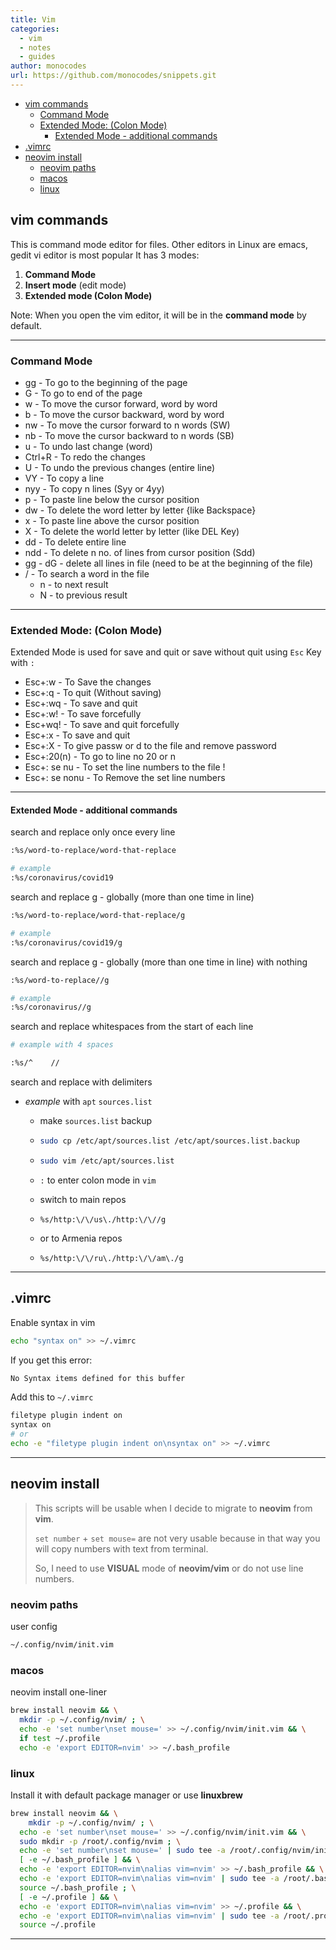 ```yaml
---
title: Vim
categories:
  - vim
  - notes
  - guides
author: monocodes
url: https://github.com/monocodes/snippets.git
---
```


- [vim commands](#vim-commands)
  - [Command Mode](#command-mode)
  - [Extended Mode: (Colon Mode)](#extended-mode-colon-mode)
    - [Extended Mode - additional commands](#extended-mode---additional-commands)
- [.vimrc](#vimrc)
- [neovim install](#neovim-install)
  - [neovim paths](#neovim-paths)
  - [macos](#macos)
  - [linux](#linux)

## vim commands

This is command mode editor for files. Other editors in Linux are emacs, gedit vi editor is most popular
It has 3 modes:

1. **Command Mode**
2. **Insert mode** (edit mode)
3. **Extended mode (Colon Mode)**

Note: When you open the vim editor, it will be in the **command mode** by default.

---

### Command Mode

- gg - To go to the beginning of the page
- G - To go to end of the page
- w - To move the cursor forward, word by word
- b - To move the cursor backward, word by word
- nw - To move the cursor forward to n words (SW)
- nb - To move the cursor backward to n words (SB)
- u - To undo last change (word)
- Ctrl+R - To redo the changes
- U - To undo the previous changes (entire line)
- VY - To copy a line
- nyy - To copy n lines (Syy or 4yy)
- p - To paste line below the cursor position
- dw - To delete the word letter by letter {like Backspace}
- x - To paste line above the cursor position
- X - To delete the world letter by letter (like DEL Key)
- dd - To delete entire line
- ndd - To delete n no. of lines from cursor position (Sdd)
- gg - dG - delete all lines in file (need to be at the beginning of the file)
- / - To search a word in the file
  - n - to next result
  - N - to previous result

---

### Extended Mode: (Colon Mode)

Extended Mode is used for save and quit or save without quit using `Esc` Key with `:`

- Esc+:w - To Save the changes
- Esc+:q - To quit (Without saving)
- Esc+:wq - To save and quit
- Esc+:w! - To save forcefully
- Esc+wq! - To save and quit forcefully
- Esc+:x - To save and quit
- Esc+:X - To give passw or d to the file and remove password
- Esc+:20(n) - To go to line no 20 or n
- Esc+: se nu - To set the line numbers to the file !
- Esc+: se nonu - To Remove the set line numbers

---

#### Extended Mode - additional commands

search and replace only once every line

```sh
:%s/word-to-replace/word-that-replace

# example
:%s/coronavirus/covid19
```

search and replace g - globally (more than one time in line)

```sh
:%s/word-to-replace/word-that-replace/g

# example
:%s/coronavirus/covid19/g
```

search and replace g - globally (more than one time in line) with nothing

```sh
:%s/word-to-replace//g

# example
:%s/coronavirus//g
```

search and replace whitespaces from the start of each line

```sh
# example with 4 spaces

:%s/^    //
```

search and replace with delimiters

- *example* with `apt` `sources.list`

  - make `sources.list` backup

  - ```sh
    sudo cp /etc/apt/sources.list /etc/apt/sources.list.backup
    ```

  - ```sh
    sudo vim /etc/apt/sources.list
    ```

  - `:` to enter colon mode in `vim`

  - switch to main repos

  - ```properties
    %s/http:\/\/us\./http:\/\//g
    ```

  - or to Armenia repos

  - ```properties
    %s/http:\/\/ru\./http:\/\/am\./g
    ```

---

## .vimrc

Enable syntax in vim

```sh
echo "syntax on" >> ~/.vimrc
```

If you get this error:

```sh
No Syntax items defined for this buffer
```

Add this to `~/.vimrc`

```sh
filetype plugin indent on
syntax on
# or
echo -e "filetype plugin indent on\nsyntax on" >> ~/.vimrc
```

---

## neovim install

> This scripts will be usable when I decide to migrate to **neovim** from **vim**.
>
> `set number` + `set mouse=` are not very usable because in that way you will copy numbers with text from terminal.
>
> So, I need to use **VISUAL** mode of **neovim/vim** or do not use line numbers.

### neovim paths

user config

```sh
~/.config/nvim/init.vim
```

### macos

neovim install one-liner

```sh
brew install neovim && \
  mkdir -p ~/.config/nvim/ ; \
  echo -e 'set number\nset mouse=' >> ~/.config/nvim/init.vim && \
  if test ~/.profile
  echo -e 'export EDITOR=nvim' >> ~/.bash_profile
```

### linux

Install it with default package manager or use **linuxbrew**

```sh
brew install neovim && \
	mkdir -p ~/.config/nvim/ ; \
  echo -e 'set number\nset mouse=' >> ~/.config/nvim/init.vim && \
  sudo mkdir -p /root/.config/nvim ; \
  echo -e 'set number\nset mouse=' | sudo tee -a /root/.config/nvim/init.vim && \
  [ -e ~/.bash_profile ] && \
  echo -e 'export EDITOR=nvim\nalias vim=nvim' >> ~/.bash_profile && \
  echo -e 'export EDITOR=nvim\nalias vim=nvim' | sudo tee -a /root/.bash_profile && \
  source ~/.bash_profile ; \
  [ -e ~/.profile ] && \
  echo -e 'export EDITOR=nvim\nalias vim=nvim' >> ~/.profile && \
  echo -e 'export EDITOR=nvim\nalias vim=nvim' | sudo tee -a /root/.profile && \
  source ~/.profile
```

---
